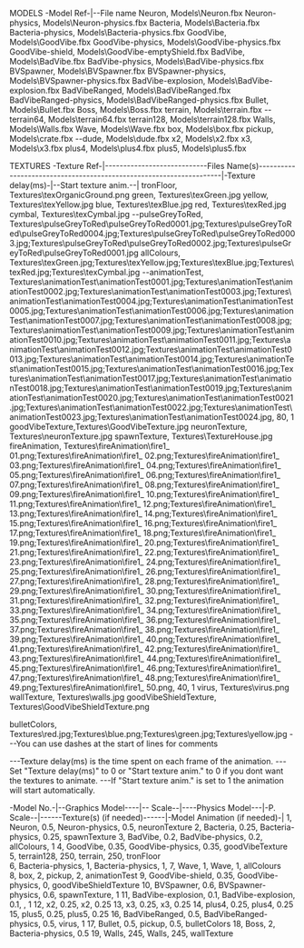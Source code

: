 ﻿MODELS
-Model Ref-|--File name
Neuron, Models\Neuron.fbx
Neuron-physics, Models\Neuron-physics.fbx
Bacteria, Models\Bacteria.fbx
Bacteria-physics, Models\Bacteria-physics.fbx
GoodVibe, Models\GoodVibe.fbx
GoodVibe-physics, Models\GoodVibe-physics.fbx
GoodVibe-shield, Models\GoodVibe-emptyShield.fbx
BadVibe, Models\BadVibe.fbx
BadVibe-physics, Models\BadVibe-physics.fbx
BVSpawner, Models\BVSpawner.fbx
BVSpawner-physics, Models\BVSpawner-physics.fbx
BadVibe-explosion, Models\BadVibe-explosion.fbx
BadVibeRanged, Models\BadVibeRanged.fbx
BadVibeRanged-physics, Models\BadVibeRanged-physics.fbx
Bullet, Models\Bullet.fbx
Boss, Models\Boss.fbx
terrain, Models\terrain.fbx
--terrain64, Models\terrain64.fbx
terrain128,	Models\terrain128.fbx
Walls, Models\Walls.fbx
Wave, Models\Wave.fbx
box, Models\box.fbx
pickup, Models\crate.fbx
--dude, Models\dude.fbx
x2, Models\x2.fbx
x3, Models\x3.fbx
plus4, Models\plus4.fbx
plus5, Models\plus5.fbx


TEXTURES
-Texture Ref-|----------------------------Files Name(s)--------------------------------------------------------------------|-Texture delay(ms)-|--Start texture anim.--|
tronFloor,		Textures\texOrganicGround.png
green,			Textures\texGreen.jpg
yellow,			Textures\texYellow.jpg
blue,			Textures\texBlue.jpg
red,			Textures\texRed.jpg
cymbal,			Textures\texCymbal.jpg
--pulseGreyToRed,	Textures\pulseGreyToRed\pulseGreyToRed0001.jpg;Textures\pulseGreyToRed\pulseGreyToRed0004.jpg;Textures\pulseGreyToRed\pulseGreyToRed0003.jpg;Textures\pulseGreyToRed\pulseGreyToRed0002.jpg;Textures\pulseGreyToRed\pulseGreyToRed0001.jpg
allColours,		Textures\texGreen.jpg;Textures\texYellow.jpg;Textures\texBlue.jpg;Textures\texRed.jpg;Textures\texCymbal.jpg
--animationTest,	Textures\animationTest\animationTest0001.jpg;Textures\animationTest\animationTest0002.jpg;Textures\animationTest\animationTest0003.jpg;Textures\animationTest\animationTest0004.jpg;Textures\animationTest\animationTest0005.jpg;Textures\animationTest\animationTest0006.jpg;Textures\animationTest\animationTest0007.jpg;Textures\animationTest\animationTest0008.jpg;Textures\animationTest\animationTest0009.jpg;Textures\animationTest\animationTest0010.jpg;Textures\animationTest\animationTest0011.jpg;Textures\animationTest\animationTest0012.jpg;Textures\animationTest\animationTest0013.jpg;Textures\animationTest\animationTest0014.jpg;Textures\animationTest\animationTest0015.jpg;Textures\animationTest\animationTest0016.jpg;Textures\animationTest\animationTest0017.jpg;Textures\animationTest\animationTest0018.jpg;Textures\animationTest\animationTest0019.jpg;Textures\animationTest\animationTest0020.jpg;Textures\animationTest\animationTest0021.jpg;Textures\animationTest\animationTest0022.jpg;Textures\animationTest\animationTest0023.jpg;Textures\animationTest\animationTest0024.jpg, 80, 1
goodVibeTexture,Textures\GoodVibeTexture.jpg
neuronTexture,	Textures\neuronTexture.jpg
spawnTexture,	Textures\TextureHouse.jpg
fireAnimation,	Textures\fireAnimation\fire1_ 01.png;Textures\fireAnimation\fire1_ 02.png;Textures\fireAnimation\fire1_ 03.png;Textures\fireAnimation\fire1_ 04.png;Textures\fireAnimation\fire1_ 05.png;Textures\fireAnimation\fire1_ 06.png;Textures\fireAnimation\fire1_ 07.png;Textures\fireAnimation\fire1_ 08.png;Textures\fireAnimation\fire1_ 09.png;Textures\fireAnimation\fire1_ 10.png;Textures\fireAnimation\fire1_ 11.png;Textures\fireAnimation\fire1_ 12.png;Textures\fireAnimation\fire1_ 13.png;Textures\fireAnimation\fire1_ 14.png;Textures\fireAnimation\fire1_ 15.png;Textures\fireAnimation\fire1_ 16.png;Textures\fireAnimation\fire1_ 17.png;Textures\fireAnimation\fire1_ 18.png;Textures\fireAnimation\fire1_ 19.png;Textures\fireAnimation\fire1_ 20.png;Textures\fireAnimation\fire1_ 21.png;Textures\fireAnimation\fire1_ 22.png;Textures\fireAnimation\fire1_ 23.png;Textures\fireAnimation\fire1_ 24.png;Textures\fireAnimation\fire1_ 25.png;Textures\fireAnimation\fire1_ 26.png;Textures\fireAnimation\fire1_ 27.png;Textures\fireAnimation\fire1_ 28.png;Textures\fireAnimation\fire1_ 29.png;Textures\fireAnimation\fire1_ 30.png;Textures\fireAnimation\fire1_ 31.png;Textures\fireAnimation\fire1_ 32.png;Textures\fireAnimation\fire1_ 33.png;Textures\fireAnimation\fire1_ 34.png;Textures\fireAnimation\fire1_ 35.png;Textures\fireAnimation\fire1_ 36.png;Textures\fireAnimation\fire1_ 37.png;Textures\fireAnimation\fire1_ 38.png;Textures\fireAnimation\fire1_ 39.png;Textures\fireAnimation\fire1_ 40.png;Textures\fireAnimation\fire1_ 41.png;Textures\fireAnimation\fire1_ 42.png;Textures\fireAnimation\fire1_ 43.png;Textures\fireAnimation\fire1_ 44.png;Textures\fireAnimation\fire1_ 45.png;Textures\fireAnimation\fire1_ 46.png;Textures\fireAnimation\fire1_ 47.png;Textures\fireAnimation\fire1_ 48.png;Textures\fireAnimation\fire1_ 49.png;Textures\fireAnimation\fire1_ 50.png, 40, 1
virus,          Textures\virus.png
wallTexture,    Textures\walls.jpg
goodVibeShieldTexture, Textures\GoodVibeShieldTexture.png

bulletColors,   Textures\red.jpg;Textures\blue.png;Textures\green.jpg;Textures\yellow.jpg
---You can use dashes at the start of lines for comments

---Texture delay(ms) is the time spent on each frame of the animation.
---Set "Texture delay(ms)" to 0 or "Start texture anim." to 0 if you dont want the textures to animate.
---If "Start texture anim." is set to 1 the animation will start automatically.

-Model No.-|--Graphics Model----|-- Scale--|----Physics Model---|-P. Scale--|------Texture(s) (if needed)------|-Model Animation (if needed)-|
1,			Neuron,					0.5,		Neuron-physics,			0.5,			neuronTexture
2,			Bacteria,				0.25,		Bacteria-physics,		0.25,			spawnTexture
3,			BadVibe,			    0.2,		BadVibe-physics,		0.2,			allColours,								1
4,			GoodVibe,    			0.35,		GoodVibe-physics,		0.35, 			goodVibeTexture					
5,			terrain128,			    250,		terrain,			    250,			tronFloor													
6,			Bacteria-physics,		1,			Bacteria-physics,		1,
7,			Wave,					1,			Wave,					1,				allColours												
8,			box,					2,			pickup,					2,				animationTest
9,          GoodVibe-shield,        0.35,		GoodVibe-physics,       0,				goodVibeShieldTexture
10,         BVSpawner,              0.6,		BVSpawner-physics,      0.6,            spawnTexture,                           1
11,         BadVibe-explosion,      0.1,		BadVibe-explosion,      0.1,                          ,							1
12,			x2,						0.25,		x2,						0.25
13,			x3,						0.25,		x3,						0.25
14,			plus4,					0.25,		plus4,					0.25
15,			plus5,					0.25,		plus5,					0.25
16,         BadVibeRanged,          0.5,        BadVibeRanged-physics,  0.5,             virus,                        1
17,         Bullet,                 0.5,        pickup,                 0.5,            bulletColors
18,         Boss,                   2,          Bacteria-physics,       0.5
19,			Walls,					245,		Walls,					245,			wallTexture